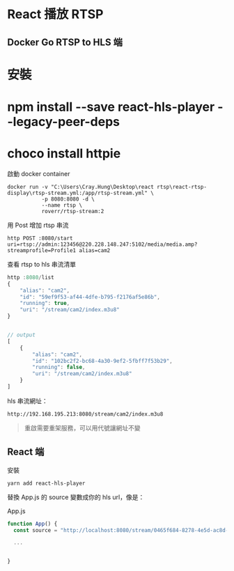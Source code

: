 # React 播放 RTSP

## Docker Go RTSP to HLS 端

# 安裝
#   npm install --save react-hls-player --legacy-peer-deps
#   choco install httpie

啟動 docker container
<!-- 
"pwd" is a valid Unix command to access current directory, but it is not valid in Windows 
docker run -v `pwd`/rtsp-stream.yml:/app/rtsp-stream.yml \
            -p 8080:8080 -d \
           --name rtsp \
           roverr/rtsp-stream:2
-->
```
docker run -v "C:\Users\Cray.Hung\Desktop\react rtsp\react-rtsp-display\rtsp-stream.yml:/app/rtsp-stream.yml" \
           -p 8080:8080 -d \
           --name rtsp \
           roverr/rtsp-stream:2
```


用 Post 增加 rtsp 串流
```
http POST :8080/start uri=rtsp://admin:123456@220.228.148.247:5102/media/media.amp?streamprofile=Profile1 alias=cam2
```


查看 rtsp to hls 串流清單
```javascript
http :8080/list
{
    "alias": "cam2",
    "id": "59ef9f53-af44-4dfe-b795-f2176af5e86b",
    "running": true,
    "uri": "/stream/cam2/index.m3u8"
}


// output
[
    {
        "alias": "cam2",
        "id": "102bc2f2-bc68-4a30-9ef2-5fbff7f53b29",
        "running": false,
        "uri": "/stream/cam2/index.m3u8"
    }
]
```

hls 串流網址：
<!--下載http  https://httpie.io/ -->
```
http://192.168.195.213:8080/stream/cam2/index.m3u8
```

> 重啟需要重架服務，可以用代號讓網址不變

## React 端

安裝
```
yarn add react-hls-player
```

替換 App.js 的 source 變數成你的 hls url，像是：

App.js
```javascript
function App() {
  const source = "http://localhost:8080/stream/0465f684-8278-4e5d-ac8d-4a7fb4557898/index.m3u8";

  ...


}
```
